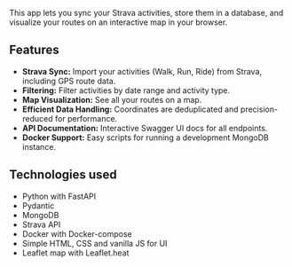 This app lets you sync your Strava activities, store them in a database, and visualize your routes on an interactive map in your browser.

## Features

- **Strava Sync:** Import your activities (Walk, Run, Ride) from Strava, including GPS route data.
- **Filtering:** Filter activities by date range and activity type.
- **Map Visualization:** See all your routes on a map.
- **Efficient Data Handling:** Coordinates are deduplicated and precision-reduced for performance.
- **API Documentation:** Interactive Swagger UI docs for all endpoints.
- **Docker Support:** Easy scripts for running a development MongoDB instance.

## Technologies used

- Python with FastAPI
- Pydantic
- MongoDB
- Strava API
- Docker with Docker-compose
- Simple HTML, CSS and vanilla JS for UI
- Leaflet map with Leaflet.heat